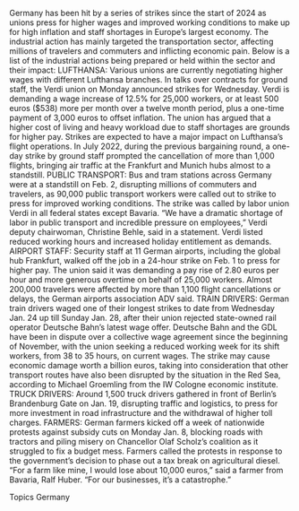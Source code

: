 Germany has been hit by a series of strikes since the start of 2024 as unions press for higher wages and improved working conditions to make up for high inflation and staff shortages in Europe’s largest economy.
The industrial action has mainly targeted the transportation sector, affecting millions of travelers and commuters and inflicting economic pain.
Below is a list of the industrial actions being prepared or held within the sector and their impact:
LUFTHANSA: Various unions are currently negotiating higher wages with different Lufthansa branches.
In talks over contracts for ground staff, the Verdi union on Monday announced strikes for Wednesday.
Verdi is demanding a wage increase of 12.5% for 25,000 workers, or at least 500 euros ($538) more per month over a twelve month period, plus a one-time payment of 3,000 euros to offset inflation.
The union has argued that a higher cost of living and heavy workload due to staff shortages are grounds for higher pay.
Strikes are expected to have a major impact on Lufthansa’s flight operations. In July 2022, during the previous bargaining round, a one-day strike by ground staff prompted the cancellation of more than 1,000 flights, bringing air traffic at the Frankfurt and Munich hubs almost to a standstill.
PUBLIC TRANSPORT: Bus and tram stations across Germany were at a standstill on Feb. 2, disrupting millions of commuters and travelers, as 90,000 public transport workers were called out to strike to press for improved working conditions.
The strike was called by labor union Verdi in all federal states except Bavaria.
“We have a dramatic shortage of labor in public transport and incredible pressure on employees,” Verdi deputy chairwoman, Christine Behle, said in a statement.
Verdi listed reduced working hours and increased holiday entitlement as demands.
AIRPORT STAFF: Security staff at 11 German airports, including the global hub Frankfurt, walked off the job in a 24-hour strike on Feb. 1 to press for higher pay.
The union said it was demanding a pay rise of 2.80 euros per hour and more generous overtime on behalf of 25,000 workers.
Almost 200,000 travelers were affected by more than 1,100 flight cancellations or delays, the German airports association ADV said.
TRAIN DRIVERS: German train drivers waged one of their longest strikes to date from Wednesday Jan. 24 up till Sunday Jan. 28, after their union rejected state-owned rail operator Deutsche Bahn’s latest wage offer.
Deutsche Bahn and the GDL have been in dispute over a collective wage agreement since the beginning of November, with the union seeking a reduced working week for its shift workers, from 38 to 35 hours, on current wages.
The strike may cause economic damage worth a billion euros, taking into consideration that other transport routes have also been disrupted by the situation in the Red Sea, according to Michael Groemling from the IW Cologne economic institute.
TRUCK DRIVERS: Around 1,500 truck drivers gathered in front of Berlin’s Brandenburg Gate on Jan. 19, disrupting traffic and logistics, to press for more investment in road infrastructure and the withdrawal of higher toll charges.
FARMERS: German farmers kicked off a week of nationwide protests against subsidy cuts on Monday Jan. 8, blocking roads with tractors and piling misery on Chancellor Olaf Scholz’s coalition as it struggled to fix a budget mess.
Farmers called the protests in response to the government’s decision to phase out a tax break on agricultural diesel.
“For a farm like mine, I would lose about 10,000 euros,” said a farmer from Bavaria, Ralf Huber. “For our businesses, it’s a catastrophe.”

Topics
Germany
